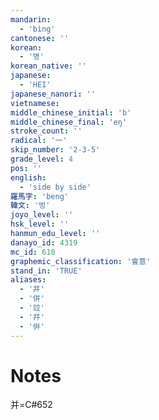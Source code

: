 ```yaml
---
mandarin:
  - 'bìng'
cantonese: ''
korean:
  - '병'
korean_native: ''
japanese:
  - 'HEI'
japanese_nanori: ''
vietnamese:
middle_chinese_initial: 'b'
middle_chinese_final: 'eŋ'
stroke_count: ''
radical: '一'
skip_number: '2-3-5'
grade_level: 4
pos: ''
english:
  - 'side by side'
羅馬字: 'beng'
韓文: '벙'
joyo_level: ''
hsk_level: ''
hanmun_edu_level: ''
danayo_id: 4319
mc_id: 610
graphemic_classification: '會意'
stand_in: 'TRUE'
aliases:
  - '并'
  - '併'
  - '竝'
  - '幷'
  - '倂'
---
```


# Notes
并=C#652
